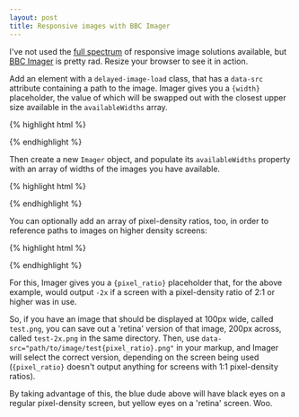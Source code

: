 ```yaml
---
layout: post
title: Responsive images with BBC Imager
---
```


I've not used the [full spectrum](https://docs.google.com/spreadsheet/ccc?key=0Al0lI17fOl9DdDgxTFVoRzFpV3VCdHk2NTBmdVI2OXc#gid=0) of responsive image solutions available, but [BBC Imager](https://github.com/BBC-News/Imager.js/) is pretty rad. Resize your browser to see it in action.

<div>
  <div class="delayed-image-load" data-src="/public/assets/images/140319/{width}/blinky{pixel_ratio}.png" data-alt="PacMan ghost"></div>
</div>

<script>
  new Imager({ availableWidths: [200, 400, 800], availablePixelRatios: [1, 2] });
</script>

Add an element with a `delayed-image-load` class, that has a `data-src` attribute containing a path to the image. Imager gives you a `{width}` placeholder, the value of which will be swapped out with the closest upper size available in the `availableWidths` array.

{% highlight html %}
<div>
  <div class="delayed-image-load" data-src="http://placehold.it/{width}" data-alt="alternative text"></div>
</div>
{% endhighlight %}

Then create a new `Imager` object, and populate its `availableWidths` property with an array of widths of the images you have available.

{% highlight html %}
<script>
  new Imager({ availableWidths: [200, 400, 800] });
</script>
{% endhighlight %}

You can optionally add an array of pixel-density ratios, too, in order to reference paths to images on higher density screens:

{% highlight html %}
<script>
  new Imager({ availableWidths: [200, 400, 800], availablePixelRatios: [1, 2] });
</script>
{% endhighlight %}

For this, Imager gives you a `{pixel_ratio}` placeholder that, for the above example, would output `-2x` if a screen with a pixel-density ratio of 2:1 or higher was in use.

So, if you have an image that should be displayed at 100px wide, called `test.png`, you can save out a 'retina' version of that image, 200px across, called `test-2x.png` in the same directory. Then, use `data-src="path/to/image/test{pixel_ratio}.png"` in your markup, and Imager will select the correct version, depending on the screen being used (`{pixel_ratio}` doesn't output anything for screens with 1:1 pixel-density ratios).

By taking advantage of this, the blue dude above will have black eyes on a regular pixel-density screen, but yellow eyes on a 'retina' screen. Woo.